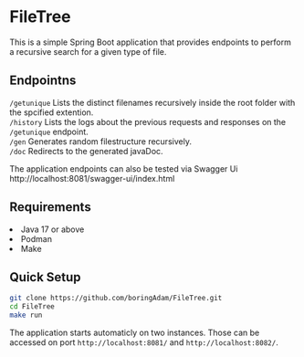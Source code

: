 # FileTree

This is a simple Spring Boot application that provides endpoints to perform a recursive search for a given type of file. 

## Endpointns

<code>/getunique</code>
Lists the distinct filenames recursively inside the root folder with the spcified extention. <br>
<code>/history</code>
Lists the logs about the previous requests and responses on the <code>/getunique</code> endpoint. <br>
<code>/gen</code>
Generates random filestructure recursively. <br>
<code>/doc</code>
Redirects to the generated javaDoc.<br>

The application endpoints can also be tested via Swagger Ui <br>
http://localhost:8081/swagger-ui/index.html

## Requirements

<li>Java 17 or above
<li>Podman
<li>Make

## Quick Setup

```bash
git clone https://github.com/boringAdam/FileTree.git
cd FileTree
make run
```
The application starts automaticly on two instances. 
Those can be accessed on port ```http://localhost:8081/``` and ```http://localhost:8082/```.
